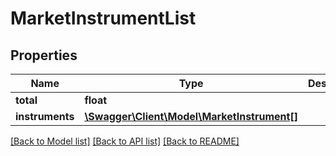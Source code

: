 # MarketInstrumentList

## Properties
Name | Type | Description | Notes
------------ | ------------- | ------------- | -------------
**total** | **float** |  | 
**instruments** | [**\Swagger\Client\Model\MarketInstrument[]**](MarketInstrument.md) |  | 

[[Back to Model list]](../../README.md#documentation-for-models) [[Back to API list]](../../README.md#documentation-for-api-endpoints) [[Back to README]](../../README.md)


